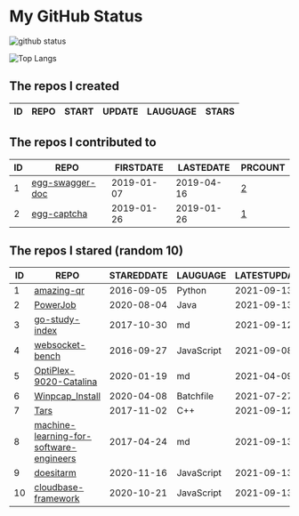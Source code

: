 # My GitHub Status

<img src="https://github-readme-stats-1.yihong0618.vercel.app/api?username=jc-lathander&show_icons=true&&&hide_title=true&count_private=true" alt="github status" />

![Top Langs](https://github-readme-stats-1.yihong0618.vercel.app/api/top-langs/?username=jc-lathander&layout=compact)

<!--START_SECTION:my_github-->
## The repos I created
| ID | REPO | START | UPDATE | LAUGUAGE | STARS |
|----|------|-------|--------|----------|-------|

## The repos I contributed to
| ID |                                REPO                                | FIRSTDATE  | LASTEDATE  |                                          PRCOUNT                                           |
|----|--------------------------------------------------------------------|------------|------------|--------------------------------------------------------------------------------------------|
|  1 | [egg-swagger-doc](https://github.com/Yanshijie-EL/egg-swagger-doc) | 2019-01-07 | 2019-04-16 | [2](https://github.com/Yanshijie-EL/egg-swagger-doc/pulls?q=is%3Apr+author%3Ajc-lathander) |
|  2 | [egg-captcha](https://github.com/Raoul1996/egg-captcha)            | 2019-01-26 | 2019-01-26 | [1](https://github.com/Raoul1996/egg-captcha/pulls?q=is%3Apr+author%3Ajc-lathander)        |

## The repos I stared (random 10)
| ID |                                                     REPO                                                      | STAREDDATE |  LAUGUAGE  | LATESTUPDATE |
|----|---------------------------------------------------------------------------------------------------------------|------------|------------|--------------|
|  1 | [amazing-qr](https://github.com/x-hw/amazing-qr)                                                              | 2016-09-05 | Python     | 2021-09-13   |
|  2 | [PowerJob](https://github.com/PowerJob/PowerJob)                                                              | 2020-08-04 | Java       | 2021-09-13   |
|  3 | [go-study-index](https://github.com/unknwon/go-study-index)                                                   | 2017-10-30 | md         | 2021-09-12   |
|  4 | [websocket-bench](https://github.com/BedrockStreaming/websocket-bench)                                        | 2016-09-27 | JavaScript | 2021-09-08   |
|  5 | [OptiPlex-9020-Catalina](https://github.com/W-MS/OptiPlex-9020-Catalina)                                      | 2020-01-19 | md         | 2021-04-09   |
|  6 | [Winpcap_Install](https://github.com/3gstudent/Winpcap_Install)                                               | 2020-04-08 | Batchfile  | 2021-07-27   |
|  7 | [Tars](https://github.com/TarsCloud/Tars)                                                                     | 2017-11-02 | C++        | 2021-09-12   |
|  8 | [machine-learning-for-software-engineers](https://github.com/ZuzooVn/machine-learning-for-software-engineers) | 2017-04-24 | md         | 2021-09-13   |
|  9 | [doesitarm](https://github.com/ThatGuySam/doesitarm)                                                          | 2020-11-16 | JavaScript | 2021-09-13   |
| 10 | [cloudbase-framework](https://github.com/Tencent/cloudbase-framework)                                         | 2020-10-21 | JavaScript | 2021-09-13   |

<!--END_SECTION:my_github-->
